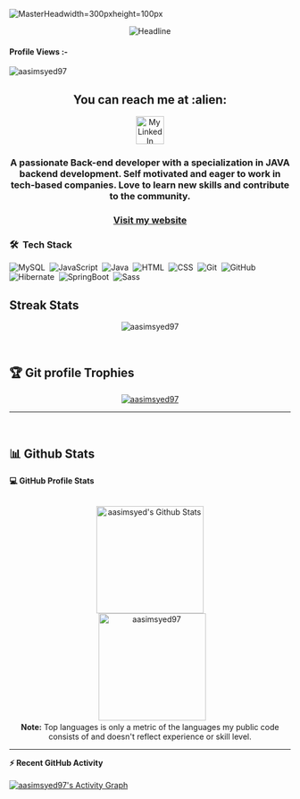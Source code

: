 ![MasterHeadwidth=300pxheight=100px](https://images.hdqwalls.com/wallpapers/think-twice-code-once.jpg)
<!-- ![MasterHead](https://www.learnupon.com/wp-content/uploads/@2x-Blog-Multimodal-Learning-Animation.gif) -->
  
 <div align=center>
        <img src="https://readme-typing-svg.herokuapp.com?color=ff33df&size=32&center=true&vCenter=true&width=600&height=50&lines=Hi+there+I'm+Aasim+Syed+%F0%9F%91%8B;Back-End+Developer;Problem+Solver;front+End+Developer;Open-Source+Enthusiast" alt="Headline" />
    </div>
    
<p align="right"> <h4>Profile Views :-</h4> <img src="https://komarev.com/ghpvc/?username=aasimsyed97&label=Profile%20views&color=0e75b6&style=flat"
    alt="aasimsyed97" /> 
  </p>
  
  <h2 align="center">You can reach me at :alien:</h2>

<p align="center">
  <a href="https://www.linkedin.com/in/aasim-syed-4066b4243/">
    <img src="https://www.vectorlogo.zone/logos/linkedin/linkedin-icon.svg" alt="My LinkedIn" height="50" width="50">
  </a>

</p>

<div align="center" size='20px'>
 <h3>
 A passionate Back-end developer with a specialization in JAVA backend development. Self motivated and eager to work in tech-based companies. Love to learn new skills and contribute to the community.
 </h3>
</div>

<h3 align="center" text-decoration="none"><a href="https://aasimsyed97.github.io/" target="_blank" rel="noopener noreferrer" >
    Visit my website
</a></h3>

<!-- - 🎯 Front-end and Back-end Developer-->


### 🛠 &nbsp;Tech Stack

![MySQL](https://img.shields.io/badge/-MySQL-05122A?style=flat&logo=mysql)&nbsp;
![JavaScript](https://img.shields.io/badge/-JavaScript-05122A?style=flat&logo=javascript)&nbsp;
![Java](https://img.shields.io/badge/-Java-05122A?style=flat&logo=Java&logoColor=FFA518)&nbsp;
![HTML](https://img.shields.io/badge/-HTML-05122A?style=flat&logo=HTML5)&nbsp;
![CSS](https://img.shields.io/badge/-CSS-05122A?style=flat&logo=CSS3&logoColor=1572B6)&nbsp;
![Git](https://img.shields.io/badge/-Git-05122A?style=flat&logo=git)&nbsp;
![GitHub](https://img.shields.io/badge/-GitHub-05122A?style=flat&logo=github)&nbsp;
![Hibernate](https://img.shields.io/badge/-Hibernate-05122A?style=flat&logo=hibernate)&nbsp;
![SpringBoot](https://img.shields.io/badge/-SpringBoot-05122A?style=flat&logo=springboot)&nbsp;
![Sass](https://img.shields.io/badge/-Sass-05122A?style=flat&logo=sass)&nbsp;

## Streak Stats
<p align="center"><img src="https://github-readme-streak-stats.herokuapp.com/?user=aasimsyed97&theme=algolia" alt="aasimsyed97" /></p>
  
  <br/>

## :trophy: Git profile Trophies

<p align="center"> <a href="https://github.com/ryo-ma/github-profile-trophy"><img src="https://github-profile-trophy.vercel.app/?username=aasimsyed97&layout=compact&theme=algolia" alt="aasimsyed97" /></a> </p>

-----
  <br>
  
  ## 📊 Github Stats

  <summary><b>💻 GitHub Profile Stats</b></summary>
  <br/>
  <p align="center">
    <a href="https://github.com/anuraghazra/github-readme-stats"><img alt="aasimsyed's Github Stats" src="https://github-readme-stats.vercel.app/api?username=aasimsyed97&show_icons=true&count_private=true&theme=algolia" height="192px"/></a>
<br/>
  &nbsp;
	  <img src="https://github-readme-stats.vercel.app/api/top-langs?username=aasimsyed97&langs_count=10&show_icons=true&locale=en&layout=compact&theme=algolia" alt="aasimsyed97" height="192px"/>
  <br/>
  <b>Note:</b> Top languages is only a metric of the languages my public code consists of and doesn't reflect experience or skill level.
  </p>

----

  <summary><b>⚡ Recent GitHub Activity</b></summary>
  <br/>
   <a href="https://github.com/aasimsyed97"><img alt="aasimsyed97's Activity Graph" src="https://activity-graph.herokuapp.com/graph?username=aasimsyed97&custom_title=aasimsyed97's%20Contribution%20Graph&theme=react-dark" /></a>
  <br/>


  
 
